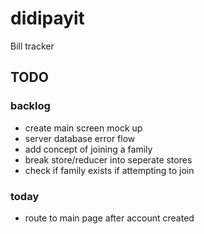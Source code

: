 # didipayit
Bill tracker

## TODO

### backlog
* create main screen mock up
* server database error flow
* add concept of joining a family
* break store/reducer into seperate stores
* check if family exists if attempting to join

### today
* route to main page after account created 
